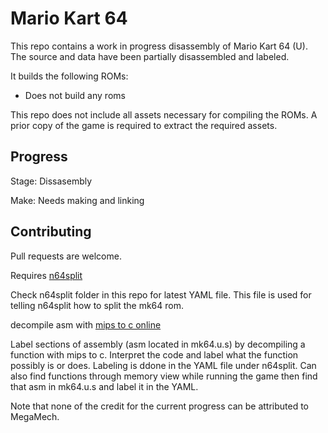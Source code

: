 # Mario Kart 64

This repo contains a work in progress disassembly of Mario Kart 64 (U).
The source and data have been partially disassembled and labeled.

It builds the following ROMs:

* Does not build any roms

This repo does not include all assets necessary for compiling the ROMs.
A prior copy of the game is required to extract the required assets.

## Progress

Stage: Dissasembly

Make: Needs making and linking

## Contributing

Pull requests are welcome.

Requires [n64split](https://github.com/queueRAM/sm64tools)

Check n64split folder in this repo for latest YAML file. This file is used for telling n64split how to split the mk64 rom.

decompile asm with [mips to c online](https://simonsoftware.se/other/mips_to_c.py)

Label sections of assembly (asm located in mk64.u.s) by decompiling a function with mips to c. Interpret the code and label what the function possibly is or does. Labeling is ddone in the YAML file under n64split. Can also find functions through memory view while running the game then find that asm in mk64.u.s and label it in the YAML.

Note that none of the credit for the current progress can be attributed to MegaMech.


